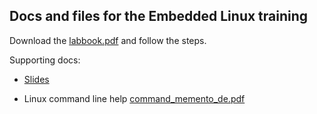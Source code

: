 ## Docs and files for the Embedded Linux training

Download the [labbook.pdf](https://github.com/endocode/embedded-linux-labs/raw/master/docs/labbook.pdf) and follow the steps.

Supporting docs:
* [Slides](https://github.com/endocode/embedded-linux-labs/raw/master/docs/slides.pdf)

* Linux command line help  [command_memento_de.pdf](http://free-electrons.com/doc/command_memento_de.pdf)
